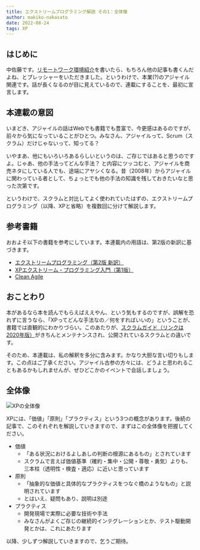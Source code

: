 ```yaml
---
title: エクストリームプログラミング解説 その1：全体像
author: makiko-nakasato
date: 2022-08-24
tags: XP
---
```


## はじめに

中佐藤です。[リモートワーク環境紹介](https://developer.mamezou-tech.com/blogs/2022/08/23/remote-env008/)を書いたら、もちろん他の記事も書くんだよね、とプレッシャーをいただきました。というわけで、本業(?)のアジャイル関連です。話が長くなるのが目に見えているので、連載にすることを、最初に宣言します。

## 本連載の意図

いまどき、アジャイルの話はWebでも書籍でも豊富で、今更感はあるのですが、前々から気になっていることがひとつ。みなさん、アジャイルって、Scrum（スクラム）だけじゃないって、知ってる？

いやまあ、他にもいろいろあるらしいというのは、ご存じではあると思うのですよ。じゃあ、他の手法ってどんな手法？ と内容にツッコむと、アジャイルを商売ネタにしている人でも、途端にアヤシくなる。昔（2008年）からアジャイルに関わっている者として、ちょっとでも他の手法の知識を残しておきたいなと思った次第です。

というわけで、スクラムと対比してよく使われていたはずの、エクストリームプログラミング（以降、XPと省略）を複数回に分けて解説します。

## 参考書籍

おおよそ以下の書籍を参考にしています。本連載内の用語は、第2版の新訳に基づきます。

- [エクストリームプログラミング（第2版 新訳）](https://www.amazon.co.jp/dp/B012UWOLOQ/)
- [XPエクストリーム・プログラミング入門（第1版）](https://www.amazon.co.jp/dp/489471275X/)
- [Clean Agile](https://www.amazon.co.jp/dp/B08KRHDS84/)

## おことわり

本があるなら本を読んでもらえばええやん、という気もするのですが、誤解を恐れずに言うなら、「XPってどんな手法なの／何をすればいいの」ということが、書籍では直観的にわかりづらい。このあたりが、[スクラムガイド（リンクは2020年版）](https://scrumguides.org/docs/scrumguide/v2020/2020-Scrum-Guide-Japanese.pdf)がきちんとメンテナンスされ、公開されているスクラムとの違いです。

そのため、本連載は、私の解釈を多分に含みます。かなり大胆な言い切りもします。この点はご了承ください。アジャイル古参の方々には、どうよと思われることもあるかもしれませんが、ぜひどこかのイベントで会話しましょう。

## 全体像

![XPの全体像](/img/agile/agile-xp_01-1.jpg)

XPには、「価値」「原則」「プラクティス」という3つの概念があります。後続の記事で、このそれぞれを解説していきますので、まずはこの全体像を把握してください。

- 価値
    - 「ある状況におけるよしあしの判断の根源にあるもの」とされています
    - スクラムで言えば価値基準（確約・集中・公開・尊敬・勇気）よりも、三本柱（透明性・検査・適応）に近いと思っています
- 原則
    - 「抽象的な価値と具体的なプラクティスをつなぐ橋のようなもの」と説明されています
    - とはいえ、疑問もあり、説明は別途
- プラクティス
    - 開発現場で実際に必要な技術や手法
    - みなさんがよくご存じの継続的インテグレーションとか、テスト駆動開発とかは、これにあたります

以降、少しずつ解説していきますので、乞うご期待。
